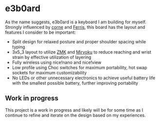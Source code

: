 # e3b0ard

As the name suggests, e3b0ard is a keyboard I am building for myself. Strongly influenced by [corne](https://github.com/foostan/crkbd) and [Ferris](https://github.com/pierrechevalier83/ferris), this board has the layout and features I consider to be important:

* Split design for relaxed posture and proper shoulder spacing while typing
* 3x5_3 layout to utilize [ZMK](https://github.com/zmkfirmware/zmk) and [Miryoku](https://github.com/manna-harbour/miryoku) to reduce reaching and wrist strain by effective utilization of layering
* Fully wireless using nice!nano and nice!view
* Low profile using Choc switches for maximum portability, hot swap sockets for maximum customizability
* No LEDs or other unnecessary electronics to achieve useful battery life with the smallest possible battery, further improving portability

## Work in progress

This project is a work in progress and likely will be for some time as I continue to refine and iterate on the design based on my experiences.